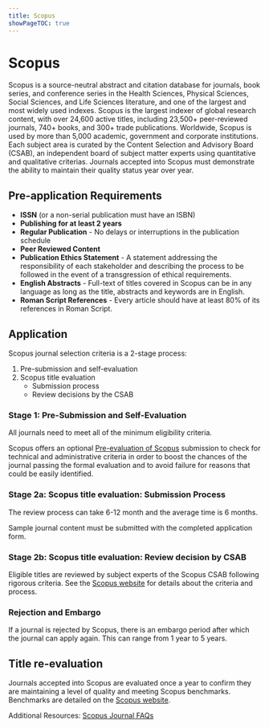 ```yaml
---
title: Scopus
showPageTOC: true
---
```


# Scopus

Scopus is a source-neutral abstract and citation database for journals, book series, and conference series in the Health Sciences, Physical Sciences, Social Sciences, and Life Sciences literature, and one of the largest and most widely used indexes. Scopus is the largest indexer of global research content, with over 24,600 active titles, including 23,500+ peer-reviewed journals, 740+ books, and 300+ trade publications. Worldwide, Scopus is used by more than 5,000 academic, government and corporate institutions. Each subject area is curated by the Content Selection and Advisory Board (CSAB), an independent board of subject matter experts using quantitative and qualitative criterias. Journals accepted into Scopus must demonstrate the ability to maintain their quality status year over year. 

## Pre-application Requirements

* **ISSN** (or a non-serial publication must have an ISBN) 
* **Publishing for at least 2 years**
* **Regular Publication** - No delays or interruptions in the publication schedule
* **Peer Reviewed Content**
* **Publication Ethics Statement** - A statement addressing the responsibility of each stakeholder and describing the process to be followed in the event of a transgression of ethical requirements.
* **English Abstracts** - Full-text of titles covered in Scopus can be in any language as long as the title, abstracts and keywords are in English.
* **Roman Script References** - Every article should have at least 80% of its references in Roman Script.

## Application

Scopus journal selection criteria is a 2-stage process:

1. Pre-submission and self-evaluation 
2. Scopus title evaluation 
   * Submission process 
   * Review decisions by the CSAB

### Stage 1: Pre-Submission and Self-Evaluation

All journals need to meet all of the minimum eligibility criteria. 

Scopus offers an optional [Pre-evaluation of Scopus](https://www.readyforscopus.com/) submission to check for technical and administrative criteria in order to boost the chances of the journal passing the formal evaluation and to avoid failure for reasons that could be easily identified. 

### Stage 2a: Scopus title evaluation: Submission Process

The review process can take 6-12 month and the average time is 6 months.

Sample journal content must be submitted with the completed application form.

### Stage 2b: Scopus title evaluation: Review decision by CSAB

Eligible titles are reviewed by subject experts of the Scopus CSAB following rigorous criteria. See the [Scopus website](https://www.elsevier.com/solutions/scopus/how-scopus-works/content/content-policy-and-selection) for details about the criteria and process.

### Rejection and Embargo 

If a journal is rejected by Scopus, there is an embargo period after which the journal can apply again. This can range from 1 year to 5 years.

## Title re-evaluation

Journals accepted into Scopus are evaluated once a year to confirm they are maintaining a level of quality and meeting Scopus benchmarks. Benchmarks are detailed on the [Scopus website](https://www.elsevier.com/solutions/scopus/how-scopus-works/content/content-policy-and-selection).

Additional Resources: [Scopus Journal FAQs](https://assets.ctfassets.net/o78em1y1w4i4/1F7TRuno8t45wSx5xRZIyb/3d75dbaa5e06e333848508f9ef72a7f6/Scopus_FAQ-content-selection-process_2023Nov.pdf)
